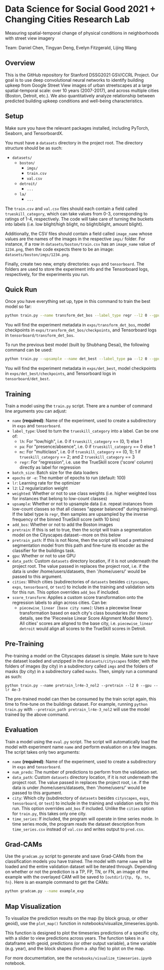 # Data Science for Social Good 2021 + Changing Cities Research Lab
Measuring spatial-temporal change of physical conditions in neighborhoods with street view imagery

Team: Daniel Chen, Tingyan Deng, Evelyn Fitzgerald, Lijing Wang

## Overview
This is the GitHub repository for Stanford DSSG2021 GSV/CCRL Project. Our goal is to use deep convolutional neural networks to identify building upkeep from Google Street View images of urban streetscapes at a large spatial-temporal scale: over 10 years (2007-2017), and across multiple cities (Boston, Detroit, etc.). We also quantitatively analyze relationship between predicted building upkeep conditions and well-being characteristics. 

## Setup

Make sure you have the relevant packages installed, including PyTorch, Seaborn, and TensorboardX.

You must have a `datasets` directory in the project root. The directory structure should be as such:

- `datasets/`
  - `boston/`
    - `imgs/`
    - `train.csv`
    - `val.csv`
  - `detroit/`
    - `...`
  - `la/`
    - `...`

The `train.csv` and `val.csv` files should each contain a field called `trueskill_category`, which can take values from 0-3, corresponding to ratings of 1-4, respectively. The code will take care of turning the buckets into labels (i.e. low blight/high blight, no blight/blight, amount blight).

Additionally, the CSV files should contain a field called `image_name` whose values are the names of the images in the respective `imgs/` folder. For instance, if a row in `datasets/boston/train.csv` has an `image_name` value of `1234.png`, then the code expects there to be an image: `datasets/boston/imgs/1234.png`.

Finally, create two new, empty directories: `exps` and `tensorboard`. The folders are used to store the experiment info and the Tensorboard logs, respectively, for the experiments you run.

## Quick Run

Once you have everything set up, type in this command to train the best model so far:

```sh
python train.py --name transform_det_bos --label_type regr --l2 0 --gpu --epochs 50 --upsample --cities detroit boston --transform piecewise_linear detroit
```

You will find the experiment metadata in `exps/transform_det_bos`, model checkpoints in `exps/transform_det_bos/checkpoints`, and Tensorboard logs in `tensorboard/transform_det_bos`.

To run the previous best model (built by Shubhang Desai), the following command can be used:

```sh
python train.py --upsample --name det_best --label_type pa --l2 0 --gpu
```

You will find the experiment metadata in `exps/det_best`, model checkpoints in `exps/det_best/checkpoints`, and Tensorboard logs in `tensorboard/det_best`.

## Training

Train a model using the `train.py` script. There are a number of command line arguments you can adjust:

- `name` **(required)**: Name of the experiment, used to create a subdirectory in `exps` and `tensorboard`.
- `label_type`: Used to turn the `trueskill_category` into a label. Can be one of:
  - `lh`: For "low/high", i.e. 0 if `trueskill_category` == (0, 1) else 1
  - `pa`: For "presence/absence", i.e. 0 if `trueskill_category` == 0 else 1
  - `mc`: For "multiclass", i.e. 0 if `trueskill_category` == (0, 1); 1 if `trueskill_category` == 2; and 2 `trueskill_category` == 3
  - `regr`: For "regression", i.e. use the TrueSkill score ('score' column) directly as label for regression
- `batch_size`: Batch size for the data loaders
- `epochs` or `-e`: The number of epochs to run (default: 100)
- `lr`: Learning rate for the optimizer
- `l2`: L2 regularization weight
- `weighted`: Whether or not to use class weights (i.e. higher weighted loss for instances that belong to low-count classes)
- `upsample`: Whether or not to upsample data (i.e. repeat instances from low-count classes so that all classes "appear balanced" during training). If the label type is `regr`, then samples are upsampled by the inverse frequency of the binned TrueSkill score (with 10 bins)
- `add_bos`: Whether or not to add the Boston images
- `pretrain`: If this is set to true, then the script will train a segmentation model on the Cityscapes dataset--more on this below
- `pretrain_path`: If this is not None, then the script will load a pretrained segmentation model from this path and fine-tune its encoder as the classifier for the buildings task.
- `gpu`: Whether or not to use GPU
- `data_path`: Custom `datasets` directory location, if it is not underneath the project root. The value passed in replaces the project root, i.e. if the data is under /home/users/datasets, then '/home/users/' would be passed to this argument.
- `cities`: Which cities (subdirectories of `datasets` besides `cityscapes`, `exps`, `tensorboard`, or `test`) to include in the training and validation sets for this run. This option overrides `add_bos` if included.
- `score_transform`: Applies a custom score transformation onto the regression labels to align across cities. Can be:
  - `piecewise_linear [base city name]`: Uses a piecewise linear transformation based on each city's class boundaries (for more details, see the 'Piecewise Linear Score Alignment Model Memo'). All cities' scores are aligned to the base city, i.e. `piecewise_linear detroit` would align all scores to the TrueSkill scores in Detroit.

## Pre-Training

Pre-training a model on the Cityscapes dataset is simple. Make sure to have the dataset loaded and unzipped in the `datasets/cityscapes` folder, with the folders of images (by city) in a subdirectory called `imgs` and the folders of masks (by city) in a subdirectory called `masks`. Then, simply run a command as such:

```
python train.py --name pretrain_lr4e-3_nol2 --pretrain --l2 0 --gpu --lr 4e-3
```

The pre-trained model can then be consumed by the train script again, this time to fine-tune on the buildings dataset. For example, running `python train.py` with `--pretrain_path pretrain_lr4e-3_nol2` will use the model trained by the above command.

## Evaluation
Train a model using the `eval.py` script. The script will automatically load the model with experiment name `name` and perform evaluation on a few images. The script takes only two arguments:

- `name` **(required)**: Name of the experiment, used to create a subdirectory in `exps` and `tensorboard`.
- `num_preds`: The number of predictions to perform from the validation set.
- `data_path`: Custom `datasets` directory location, if it is not underneath the project root. The value passed in replaces the project root, i.e. if the data is under /home/users/datasets, then '/home/users/' would be passed to this argument.
- `city`: Which city (subdirectory of `datasets` besides `cityscapes`, `exps`, `tensorboard`, or `test`) to include in the training and validation sets for this run. This option overrides `add_bos` if included. Unlike the `cities` option for `train.py`, this takes only one city.
- `time_series`: If included, the program will operate in time series mode. In time series mode, the program reads the dataset description from `time_series.csv` instead of `val.csv` and writes output to `pred.csv`.

## Grad-CAMs

Use the `gradcam.py` script to generate and save Grad-CAMs from the classification models you have trained. The model with name `name` will be loaded and the entire validation dataset will be iterated through. Depending on whether or not the prediction is a TP, FP, TN, or FN, an image of the example with the overlayed CAM will be saved to `[outdir]/{tp, fp, tn, fn}`. Here is an example command to get the CAMs:

```sh
python gradcam.py --name example_exp
```

## Map Visualization

To visualize the prediction results on the map (by block group, or other geoid), use the `plot_map()` function in notebooks/visualize_timeseries.ipynb. 

This function is designed to plot the timeseries predictions of a specific city, with a slider to view predictions across years. The function takes in a dataframe with geoid, predictions (or other output variable), a time variable (e.g. year), and the block shapes (from a .shp file) to plot on the map. 

For more documentation, see the `notebooks/visualize_timeseries.ipynb` notebook.
